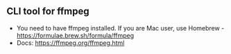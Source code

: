 ## CLI tool for ffmpeg

- You need to have ffmpeg installed. If you are Mac user, use Homebrew - https://formulae.brew.sh/formula/ffmpeg
- Docs: https://ffmpeg.org/ffmpeg.html